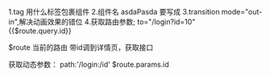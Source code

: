 1.tag 用什么标签包裹组件
2.组件名  asdaPasda  要写成<asda-pasda></asda-pasda>
3.transition  mode="out-in",解决动画效果的错位
4.获取路由参数; to="/login?id=10"  
{{$route.query.id}}

$route  当前的路由
带id调到详情页，获取接口

获取动态参数：
path:'/login:/id' 
$route.params.id